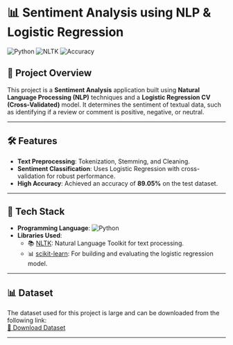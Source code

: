 # 📊 Sentiment Analysis using NLP & Logistic Regression

![Python](https://img.shields.io/badge/Python-3.8%2B-blue?logo=python)
![NLTK](https://img.shields.io/badge/NLTK-Used-green?logo=nltk)
![Accuracy](https://img.shields.io/badge/Accuracy-89.05%25-brightgreen)

## 🚀 Project Overview
This project is a **Sentiment Analysis** application built using **Natural Language Processing (NLP)** techniques and a **Logistic Regression CV (Cross-Validated)** model. It determines the sentiment of textual data, such as identifying if a review or comment is positive, negative, or neutral.

---

## 🛠️ Features
- **Text Preprocessing**: Tokenization, Stemming, and Cleaning.
- **Sentiment Classification**: Uses Logistic Regression with cross-validation for robust performance.
- **High Accuracy**: Achieved an accuracy of **89.05%** on the test dataset.

---

## 🧰 Tech Stack
- **Programming Language**: ![Python](https://img.shields.io/badge/Python-3.8%2B-blue?logo=python)
- **Libraries Used**:
  - 📚 [NLTK](https://www.nltk.org/): Natural Language Toolkit for text processing.
  - 📊 [scikit-learn](https://scikit-learn.org/stable/): For building and evaluating the logistic regression model.

---

## 📊 Dataset
The dataset used for this project is large and can be downloaded from the following link:  
[🔗 Download Dataset](https://www.kaggle.com/columbine/imdb-dataset-sentiment-analysis-in-csv-format/download)

---
